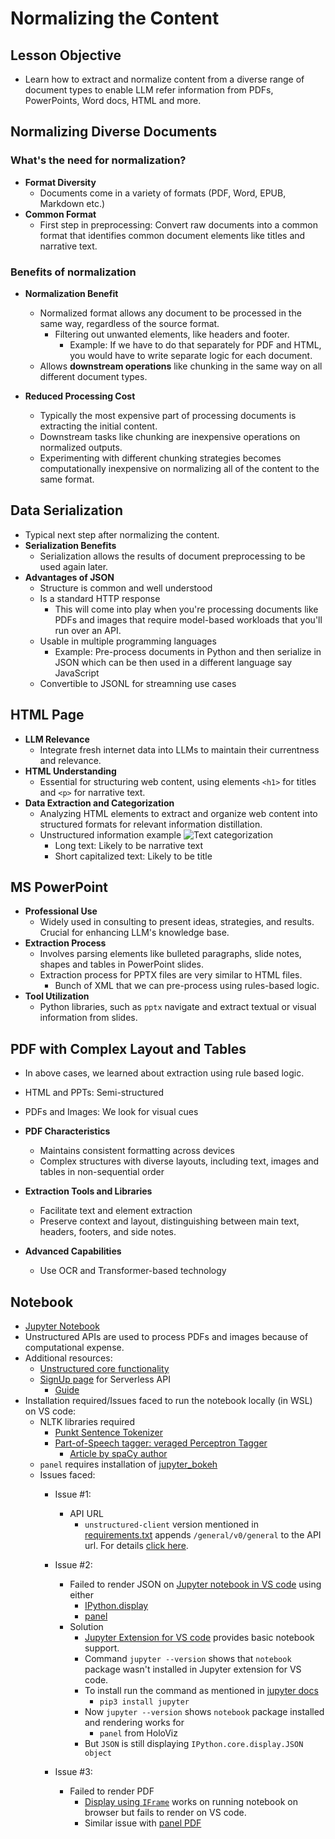 # Normalizing the Content

## Lesson Objective

- Learn how to extract and normalize content from a diverse range of document types to enable LLM refer information from PDFs, PowerPoints, Word docs, HTML and more.

## Normalizing Diverse Documents

### What's the need for normalization?

- **Format Diversity**
  - Documents come in a variety of formats (PDF, Word, EPUB, Markdown etc.)
- **Common Format**
  - First step in preprocessing: Convert raw documents into a common format that identifies common document elements like titles and narrative text.

### Benefits of normalization

- **Normalization Benefit**
  - Normalized format allows any document to be processed in the same way, regardless of the source format.
    - Filtering out unwanted elements, like headers and footer.
      - Example: If we have to do that separately for PDF and HTML, you would have to write separate logic for each document.
  - Allows **downstream operations** like chunking in the same way on all different document types.

- **Reduced Processing Cost**
  - Typically the most expensive part of processing documents is extracting the initial content.
  - Downstream tasks like chunking are inexpensive operations on normalized outputs.
  - Experimenting with different chunking strategies becomes computationally inexpensive on normalizing all of the content to the same format.

## Data Serialization

- Typical next step after normalizing the content.
- **Serialization Benefits**
  - Serialization allows the results of document preprocessing to be used again later.
- **Advantages of JSON**
  - Structure is common and well understood
  - Is a standard HTTP response
    - This will come into play when you're processing documents like PDFs and images that require model-based workloads that you'll run over an API.
  - Usable in multiple programming languages
    - Example: Pre-process documents in Python and then serialize in JSON which can be then used in a different language say JavaScript
  - Convertible to JSONL for streamning use cases

## HTML Page

- **LLM Relevance**
  - Integrate fresh internet data into LLMs to maintain their currentness and relevance.
- **HTML Understanding**
  - Essential for structuring web content, using elements `<h1>` for titles and `<p>` for narrative text.
- **Data Extraction and Categorization**
  - Analyzing HTML elements to extract and organize web content into structured formats for relevant information distillation.
  - Unstructured information example
    ![Text categorization](../images/2_0.png)
    - Long text: Likely to be narrative text
    - Short capitalized text: Likely to be title

## MS PowerPoint

- **Professional Use**
  - Widely used in consulting to present ideas, strategies, and results. Crucial for enhancing LLM's knowledge base.
- **Extraction Process**
  - Involves parsing elements like bulleted paragraphs, slide notes, shapes and tables in PowerPoint slides.
  - Extraction process for PPTX files are very similar to HTML files.
    - Bunch of XML that we can pre-process using rules-based logic.
- **Tool Utilization**
  - Python libraries, such as `pptx` navigate and extract textual or visual information from slides.

## PDF with Complex Layout and Tables

- In above cases, we learned about extraction using rule based logic.
- HTML and PPTs: Semi-structured
- PDFs and Images: We look for visual cues

- **PDF Characteristics**
  - Maintains consistent formatting across devices
  - Complex structures with diverse layouts, including text, images and tables in non-sequential order
- **Extraction Tools and Libraries**
  - Facilitate text and element extraction
  - Preserve context and layout, distinguishing between main text, headers, footers, and side notes.
- **Advanced Capabilities**
  - Use OCR and Transformer-based technology

## Notebook

- [Jupyter Notebook](../code/Lesson_2_Student.ipynb)
- Unstructured APIs are used to process PDFs and images because of computational expense.
- Additional resources:
  - [Unstructured core functionality](https://docs.unstructured.io/open-source/core-functionality/overview)
  - [SignUp page](https://github.com/Unstructured-IO/unstructured#try-the-unstructured-serverless-api) for Serverless API
    - [Guide](https://docs.unstructured.io/api-reference/api-services/saas-api-development-guide)
- Installation required/Issues faced to run the notebook locally (in WSL) on VS code:
  - NLTK libraries required
    - [Punkt Sentence Tokenizer](https://www.nltk.org/api/nltk.tokenize.punkt.html)
    - [Part-of-Speech tagger: veraged Perceptron Tagger](https://www.nltk.org/_modules/nltk/tag/perceptron.html)
      - [Article by spaCy author](https://explosion.ai/blog/part-of-speech-pos-tagger-in-python)
  - `panel` requires installation of [jupyter_bokeh](https://github.com/holoviz/panel/issues/3240)
  - Issues faced:
    - Issue #1:
      - API URL
        - `unstructured-client` version mentioned in [requirements.txt](../code/requirements.txt) appends `/general/v0/general` to the API url. For details [click here](https://github.com/Unstructured-IO/unstructured/issues/3837).

    - Issue #2:
      - Failed to render JSON on [Jupyter notebook in VS code](https://code.visualstudio.com/docs/datascience/jupyter-notebooks) using either
        - [IPython.display](https://github.com/jupyter/notebook/issues/5446)
        - [panel](https://panel.holoviz.org/reference/panes/JSON.html)
      - Solution
        - [Jupyter Extension for VS code](https://marketplace.visualstudio.com/items?itemName=ms-toolsai.jupyter) provides basic notebook support.
        - Command `jupyter --version` shows that `notebook` package wasn't installed in Jupyter extension for VS code.
        - To install run the command as mentioned in [jupyter docs](https://docs.jupyter.org/en/latest/install/notebook-classic.html)
          - `pip3 install jupyter`
        - Now `jupyter --version` shows `notebook` package installed and rendering works for
          - `panel` from HoloViz
        - But `JSON` is still displaying `IPython.core.display.JSON object`

    - Issue #3:
      - Failed to render PDF
        - [Display using `IFrame`](https://stackoverflow.com/questions/19470099/view-pdf-image-in-an-ipython-notebook) works on running notebook on browser but fails to render on VS code.
        - Similar issue with [panel PDF](https://panel.holoviz.org/reference/panes/PDF.html)
